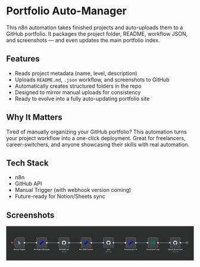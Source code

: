 # Portfolio Auto-Manager

This n8n automation takes finished projects and auto-uploads them to a GitHub portfolio. It packages the project folder, README, workflow JSON, and screenshots — and even updates the main portfolio index.

## Features
- Reads project metadata (name, level, description)
- Uploads `README.md`, `.json` workflow, and screenshots to GitHub
- Automatically creates structured folders in the repo
- Designed to mirror manual uploads for consistency
- Ready to evolve into a fully auto-updating portfolio site

## Why It Matters
Tired of manually organizing your GitHub portfolio? This automation turns your project workflow into a one-click deployment. Great for freelancers, career-switchers, and anyone showcasing their skills with real automation.

## Tech Stack
- n8n
- GitHub API
- Manual Trigger (with webhook version coming)
- Future-ready for Notion/Sheets sync

## Screenshots

![Portfolio Auto Manager](./screenshots/portfolio%20auto%20manager.png)
